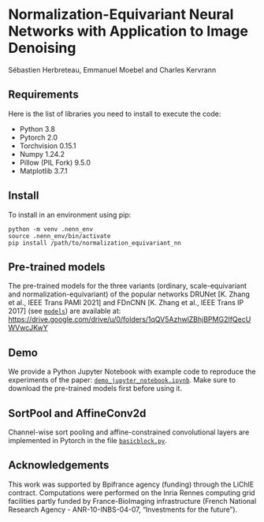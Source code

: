 # Normalization-Equivariant Neural Networks with Application to Image Denoising
Sébastien Herbreteau, Emmanuel Moebel and Charles Kervrann

## Requirements

Here is the list of libraries you need to install to execute the code:
* Python 3.8
* Pytorch 2.0
* Torchvision 0.15.1
* Numpy 1.24.2
* Pillow (PIL Fork) 9.5.0
* Matplotlib 3.7.1

## Install

To install in an environment using pip:

```
python -m venv .nenn_env
source .nenn_env/bin/activate
pip install /path/to/normalization_equivariant_nn
```

## Pre-trained models

The pre-trained models for the three variants (ordinary, scale-equivariant and normalization-equivariant) of the popular networks DRUNet [K. Zhang et al., IEEE Trans PAMI 2021] and FDnCNN [K. Zhang et al., IEEE Trans IP 2017] (see [`models`](models/)) are available at: 
https://drive.google.com/drive/u/0/folders/1qQV5AzhwlZBhjBPMG2IfQecUWVwcJKwY

## Demo

We provide a Python Jupyter Notebook with example code to reproduce the experiments of the paper: [`demo_jupyter_notebook.ipynb`](demo_jupyter_notebook.ipynb). Make sure to download the pre-trained models first before using it.

## SortPool and AffineConv2d

Channel-wise sort pooling and affine-constrained convolutional layers are implemented in Pytorch in the file [`basicblock.py`](models/basicblock.py).

## Acknowledgements

This work was supported by Bpifrance agency (funding) through the LiChIE contract. Computations  were performed on the Inria Rennes computing grid facilities partly funded by France-BioImaging infrastructure (French National Research Agency - ANR-10-INBS-04-07, “Investments for the future”).
